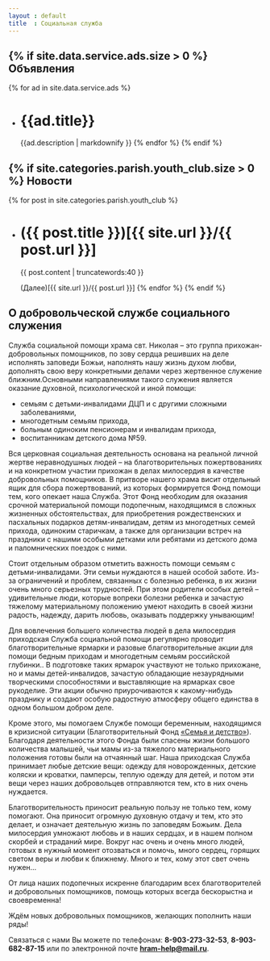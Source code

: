 ```yaml
---
layout : default
title  : Социальная служба
---
```

{% if site.data.service.ads.size > 0 %}
Объявления
----------
{% for ad in site.data.service.ads %} 
* {{ad.title}}
  ============
  {{ad.description | markdownify }}
{% endfor %}
{% endif %}

{% if site.categories.parish.youth_club.size > 0 %}
Новости
-------
{% for post in site.categories.parish.youth_club %}
* ({{ post.title }})[{{ site.url }}/{{ post.url }}]
  =================================================
  {{ post.content | truncatewords:40 }}
  
  
  (Далее)[{{ site.url }}/{{ post.url }}]
{% endfor %}
{% endif %}

О добровольческой службе социального служения
---------------------------------------------

Служба социальной помощи храма свт. Николая – это группа прихожан-добровольных помощников, по зову сердца решивших на деле исполнять заповеди Божьи, наполнять нашу жизнь духом любви, дополнять свою веру конкретными делами через жертвенное служение ближним.Основными направлениями такого служения является оказание духовной, психологической и иной помощи:

* семьям с детьми-инвалидами ДЦП и с другими сложными заболеваниями,
* многодетным семьям прихода,
* больным одиноким пенсионерам и инвалидам прихода,
* воспитанникам детского дома №59.

Вся церковная социальная деятельность основана на реальной личной жертве неравнодушных людей – на благотворительных пожертвованиях и на конкретном участии прихожан в делах милосердия в качестве добровольных помощников. В притворе нашего храма висит отдельный ящик для сбора пожертвований, из которых формируется Фонд помощи тем, кого опекает наша Служба. Этот Фонд необходим для оказания срочной материальной помощи подопечным, находящимся в сложных жизненных обстоятельствах, для приобретения рождественских и пасхальных подарков детям-инвалидам, детям из многодетных семей прихода, одиноким старичкам, а также для организации встреч на праздники с нашими особыми детками или ребятами из детского дома и паломнических поездок с ними.

Стоит отдельным образом отметить важность помощи семьям с детьми-инвалидами. Эти семьи нуждаются в нашей особой заботе. Из-за ограничений и проблем, связанных с болезнью ребенка, в их жизни очень много серьезных трудностей. При этом родители особых детей – удивительные люди, которые вопреки болезни ребенка и зачастую тяжелому материальному положению умеют находить в своей жизни радость, надежду, дарить любовь, оказывать поддержку унывающим!

Для вовлечения большего количества людей в дела милосердия приходская Служба социальной помощи регулярно проводит благотворительные ярмарки и разовые благотворительные акции для помощи бедным приходам и многодетным семьям российской глубинки.. В подготовке таких ярмарок участвуют не только прихожане, но и мамы детей-инвалидов, зачастую обладающие незаурядными творческими способностями и выставляющие на ярмарках свое рукоделие. Эти акции обычно приурочиваются к какому-нибудь празднику и создают особую радостную атмосферу общего единства в одном большом добром деле.

Кроме этого, мы помогаем Службе помощи беременным, находящимся в кризисной ситуации (Благотворительный Фонд [«Семья и детство»](http://bfsd.ru)). Благодаря деятельности этого Фонда были спасены жизни большого количества малышей, чьи мамы из-за тяжелого материального положения готовы были на отчаянный шаг. Наша приходская Служба принимает любые детские вещи: одежду для новорожденных, детские коляски и кроватки, памперсы, теплую одежду для детей, и потом эти вещи через наших добровольцев отправляются тем, кто в них очень нуждается.

Благотворительность приносит реальную пользу не только тем, кому помогают. Она приносит огромную духовную отдачу и тем, кто это делает, и означает деятельную жизнь по заповедям Божьим. Дела милосердия умножают любовь и в наших сердцах, и в нашем полном скорбей и страданий мире. Вокруг нас очень и очень много людей, готовых в нужный момент отозваться и помочь, много сердец, горящих светом веры и любви к ближнему. Много и тех, кому этот свет очень нужен…

От лица наших подопечных искренне благодарим всех благотворителей и добровольных помощников, помощь которых всегда бескорыстна и своевременна!

Ждём новых добровольных помощников, желающих пополнить наши ряды!

Связаться с нами Вы можете по телефонам: **8-903-273-32-53**, **8-903-682-87-15** или по электронной почте **hram-help@mail.ru**.

